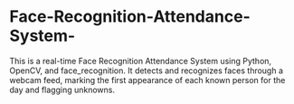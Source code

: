 # Face-Recognition-Attendance-System-
This is a real-time Face Recognition Attendance System using Python, OpenCV, and face_recognition. It detects and recognizes faces through a webcam feed, marking the first appearance of each known person for the day and flagging unknowns.
